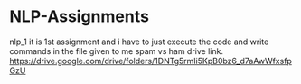 # NLP-Assignments
nlp_1
it is 1st assignment and i have to just execute the code and write commands in the file given to me spam vs ham drive link.
https://drive.google.com/drive/folders/1DNTg5rmIi5KpB0bz6_d7aAwWfxsfpGzU
